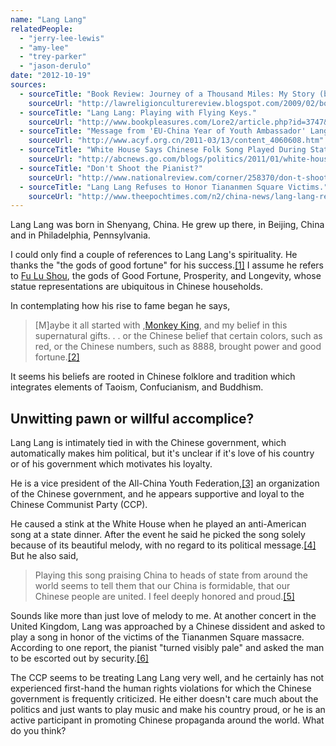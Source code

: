 ```yaml
---
name: "Lang Lang"
relatedPeople:
  - "jerry-lee-lewis"
  - "amy-lee"
  - "trey-parker"
  - "jason-derulo"
date: "2012-10-19"
sources:
  - sourceTitle: "Book Review: Journey of a Thousand Miles: My Story (by Lang Lang with David Ritz."
    sourceUrl: "http://lawreligionculturereview.blogspot.com/2009/02/book-review-lang-lang-journey-of.html"
  - sourceTitle: "Lang Lang: Playing with Flying Keys."
    sourceUrl: "http://www.bookpleasures.com/Lore2/article.php?id=3747&action=print"
  - sourceTitle: "Message from 'EU-China Year of Youth Ambassador' Lang Lang."
    sourceUrl: "http://www.acyf.org.cn/2011-03/13/content_4060608.htm"
  - sourceTitle: "White House Says Chinese Folk Song Played During State Dinner Was Not An Insult; Experts Divided."
    sourceUrl: "http://abcnews.go.com/blogs/politics/2011/01/white-house-says-chinese-folk-song-played-during-state-dinner-was-not-an-insult-experts-divided/"
  - sourceTitle: "Don't Shoot the Pianist?"
    sourceUrl: "http://www.nationalreview.com/corner/258370/don-t-shoot-pianist-jay-nordlinger"
  - sourceTitle: "Lang Lang Refuses to Honor Tiananmen Square Victims."
    sourceUrl: "http://www.theepochtimes.com/n2/china-news/lang-lang-refuses-to-honor-tiananmen-square-victims-57229.html"
---
```


Lang Lang was born in Shenyang, China. He grew up there, in Beijing, China and in Philadelphia, Pennsylvania.

I could only find a couple of references to Lang Lang's spirituality. He thanks the "the gods of good fortune" for his success.<a class="source-citation" href="#http://lawreligionculturereview.blogspot.com/2009/02/book-review-lang-lang-journey-of.html" title="Book Review: Journey of a Thousand Miles: My Story (by Lang Lang with David Ritz.">[1]</a> I assume he refers to [Fu Lu Shou](http://www.chinaculture.org/gb/en_chinaway/2005-08/19/content_72038.htm), the gods of Good Fortune, Prosperity, and Longevity, whose statue representations are ubiquitous in Chinese households.

In contemplating how his rise to fame began he says,

>[M]aybe it all started with ,[Monkey King](http://en.wikipedia.org/wiki/Sun_Wukong), and my belief in this supernatural gifts. . . or the Chinese belief that certain colors, such as red, or the Chinese numbers, such as 8888, brought power and good fortune.<a class="source-citation" href="#http://www.bookpleasures.com/Lore2/article.php?id=3747&action=print" title="Lang Lang: Playing with Flying Keys.">[2]</a>

It seems his beliefs are rooted in Chinese folklore and tradition which integrates elements of Taoism, Confucianism, and Buddhism.


## Unwitting pawn or willful accomplice?

Lang Lang is intimately tied in with the Chinese government, which automatically makes him political, but it's unclear if it's love of his country or of his government which motivates his loyalty.

He is a vice president of the All-China Youth Federation,<a class="source-citation" href="#http://www.acyf.org.cn/2011-03/13/content_4060608.htm" title="Message from &apos;EU-China Year of Youth Ambassador&apos; Lang Lang.">[3]</a> an organization of the Chinese government, and he appears supportive and loyal to the Chinese Communist Party (CCP).

He caused a stink at the White House when he played an anti-American song at a state dinner. After the event he said he picked the song solely because of its beautiful melody, with no regard to its political message.<a class="source-citation" href="#http://abcnews.go.com/blogs/politics/2011/01/white-house-says-chinese-folk-song-played-during-state-dinner-was-not-an-insult-experts-divided/" title="White House Says Chinese Folk Song Played During State Dinner Was Not An Insult; Experts Divided.">[4]</a> But he also said,

>Playing this song praising China to heads of state from around the world seems to tell them that our China is formidable, that our Chinese people are united. I feel deeply honored and proud.<a class="source-citation" href="#http://www.nationalreview.com/corner/258370/don-t-shoot-pianist-jay-nordlinger" title="Don&apos;t Shoot the Pianist?">[5]</a>

Sounds like more than just love of melody to me. At another concert in the United Kingdom, Lang was approached by a Chinese dissident and asked to play a song in honor of the victims of the Tiananmen Square massacre. According to one report, the pianist "turned visibly pale" and asked the man to be escorted out by security.<a class="source-citation" href="#http://www.theepochtimes.com/n2/china-news/lang-lang-refuses-to-honor-tiananmen-square-victims-57229.html" title="Lang Lang Refuses to Honor Tiananmen Square Victims.">[6]</a>

The CCP seems to be treating Lang Lang very well, and he certainly has not experienced first-hand the human rights violations for which the Chinese government is frequently criticized. He either doesn't care much about the politics and just wants to play music and make his country proud, or he is an active participant in promoting Chinese propaganda around the world. What do you think?